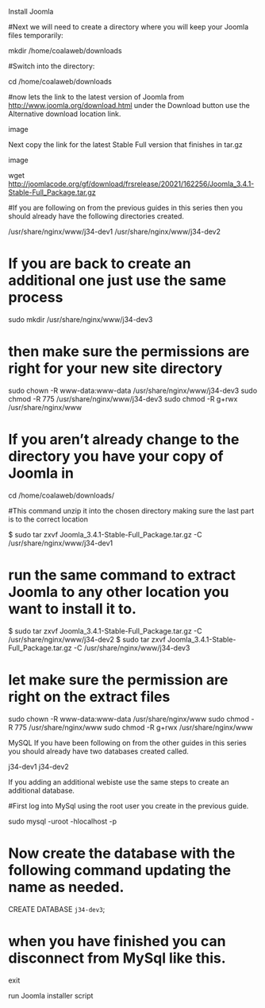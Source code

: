 Install Joomla

#Next we will need to create a directory where you will keep your Joomla files temporarily:

mkdir /home/coalaweb/downloads

#Switch into the directory:

cd /home/coalaweb/downloads

#now lets the link to the latest version of Joomla from http://www.joomla.org/download.html
under the Download button use the Alternative download location link.

image

Next copy the link for the latest Stable Full version that finishes in tar.gz

image

wget http://joomlacode.org/gf/download/frsrelease/20021/162256/Joomla_3.4.1-Stable-Full_Package.tar.gz


#If you are following on from the previous guides in this series then you should already have the following directories created.

/usr/share/nginx/www/j34-dev1
/usr/share/nginx/www/j34-dev2

# If you are back to create an additional one just use the same process

sudo mkdir /usr/share/nginx/www/j34-dev3

# then make sure the permissions are right for your new site directory

sudo chown -R www-data:www-data /usr/share/nginx/www/j34-dev3
sudo chmod -R 775 /usr/share/nginx/www/j34-dev3
sudo chmod -R g+rwx /usr/share/nginx/www

# If you aren’t already change to the directory you have your copy of Joomla in

 cd /home/coalaweb/downloads/

#This command unzip it into the chosen directory making sure the last part is to the correct location

$ sudo tar zxvf Joomla_3.4.1-Stable-Full_Package.tar.gz -C /usr/share/nginx/www/j34-dev1

# run the same command to extract Joomla to any other location you want to install it to.

$ sudo tar zxvf Joomla_3.4.1-Stable-Full_Package.tar.gz -C /usr/share/nginx/www/j34-dev2
$ sudo tar zxvf Joomla_3.4.1-Stable-Full_Package.tar.gz -C /usr/share/nginx/www/j34-dev3

# let make sure the permission are right on the extract files

sudo chown -R www-data:www-data /usr/share/nginx/www
sudo chmod -R 775 /usr/share/nginx/www
sudo chmod -R g+rwx /usr/share/nginx/www

MySQL
If you have been following on from the other guides in this series you should already have two databases created called.

j34-dev1
j34-dev2

If you adding an additional webiste use the same steps to create an additional database.

#First log into MySql using the root user you create in the previous guide.

sudo mysql -uroot -hlocalhost -p

# Now create the database with the following command updating the name as needed.

CREATE DATABASE `j34-dev3`;

# when you have finished you can disconnect from MySql like this.

exit

run Joomla installer script
